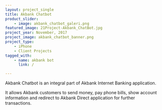 ```yaml
---
layout: project_single
title: Akbank Chatbot
product_slider:
    - image: akbank_chatbot_galeri.png
featured_image: 21Project-Akbank_ChatBot.jpg
project_year: November, 2017
project_image: akbank_chatbot_banner.png
project_type:
    - iPhone
    - Client Projects
tagged_with:
    - name: akbank bot
      link: /

---
```


Akbank Chatbot is an integral part of Akbank Internet Banking application.

It allows Akbank customers to send money, pay phone bills, show account information and redirect to Akbank Direct application for further transactions.
